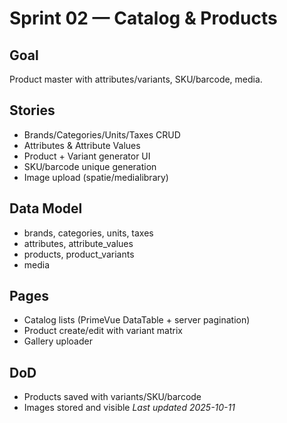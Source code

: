 # Sprint 02 — Catalog & Products
## Goal
Product master with attributes/variants, SKU/barcode, media.

## Stories
- Brands/Categories/Units/Taxes CRUD
- Attributes & Attribute Values
- Product + Variant generator UI
- SKU/barcode unique generation
- Image upload (spatie/medialibrary)

## Data Model
- brands, categories, units, taxes
- attributes, attribute_values
- products, product_variants
- media

## Pages
- Catalog lists (PrimeVue DataTable + server pagination)
- Product create/edit with variant matrix
- Gallery uploader

## DoD
- Products saved with variants/SKU/barcode
- Images stored and visible
_Last updated 2025-10-11_
